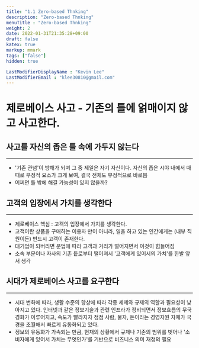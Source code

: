 ```yaml
---
title: "1.1 Zero-based Thnking"
description: "Zero-based Thnking"
menuTitle : "Zero-based Thnking"
weight: 2
date: 2022-01-31T21:35:28+09:00
draft: false
katex: true
markup: mmark
tags: ["false"]
hidden: true

LastModifierDisplayName : "Kevin Lee"
LastModifierEmail : "klee30810@gmail.com"
---
```


# 제로베이스 사고 - 기존의 틀에 얽매이지 않고 사고한다.



## 사고를 자신의 좁은 틀 속에 가두지 않는다

---

- '기존 관념'이 방해가 되며 그 중 제일은 자기 자신이다. 자신의 좁은 시야 내에서 때때로 부정적 요소가 크게 보여, 결국 전체도 부정적으로 바로봄
- 어쩌면 틀 밖에 해결 가능성이 있지 않을까?



## 고객의 입장에서 가치를 생각한다

---

- 제로베이스 핵심 : 고객의 입장에서 가치를 생각한다.
- 고객이란 상품을 구매하는 이용자 만이 아니라, 일을 하고 있는 인간에게는 (내부 직원이든) 반드시 고객이 존재한다.
- 대기업이 되버리면 분업에 따라 고객과 거리가 멀어지면서 이것이 힘들어짐
- 소속 부문이나 자사의 기존 듵로부터 떨어져서 '고객에게 있어서의 가치'를 한발 앞서 생각



## 시대가 제로베이스 사고를 요구한다

---

- 시대 변화에 따라, 생활 수준의 향상에 따라 각종 세제와 규제의 역할과 필요성이 낮아지고 있다. 인터넷과 같은 정보기술과 관련 인프라가 정비되면서 정보흐름의 무국경화가 이루어지고, 속도가 빨라지자 점점 사람, 물자, 돈이라는 경영자원 자체가 국경을 초월해서 빠르게 유동화되고 있다.
- 정보의 유동화가 가속되는 만큼, 현재의 상황에서 규제나 기존의 범위를 벗어나 '소비자에게 있어서 가치는 무엇인가'를 기반으로 비즈니스 의미 재정의 필요
